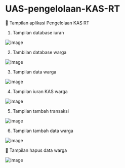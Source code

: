 # UAS-pengelolaan-KAS-RT
	Tampilan aplikasi Pengelolaan KAS RT 
1.	Tampilan database iuran 

 ![image](https://user-images.githubusercontent.com/56473376/126054624-95d9f59d-06c7-43cb-bf11-687130dd58ec.png)


2.	Tambilan database warga 

 ![image](https://user-images.githubusercontent.com/56473376/126054629-c1aeb80f-9c5f-4c66-9264-f4b73b67d92f.png)


3.	Tampilan data warga 

![image](https://user-images.githubusercontent.com/56473376/126054637-b7287a3e-824a-4823-bdb8-4c35f93eed88.png)


4.	Tampilan iuran KAS warga  

![image](https://user-images.githubusercontent.com/56473376/126054647-0cb4f3f3-086f-4186-bd41-d8c696afcfb2.png)


5.	Tampilan tambah transaksi 

![image](https://user-images.githubusercontent.com/56473376/126054653-79b9b3b6-a04a-482e-8a8d-552b82cb7fbf.png)

 
6.	 Tampilan tambah data warga 

 ![image](https://user-images.githubusercontent.com/56473376/126054661-45b56d71-98ca-4128-ba5b-5ace26cd7481.png)

	Tampilan hapus data warga 

![image](https://user-images.githubusercontent.com/56473376/126054669-85a3e247-988b-4072-ae67-84bdd420d96f.png)

 

